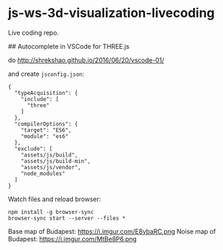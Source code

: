 # js-ws-3d-visualization-livecoding
Live coding repo.

## Autocomplete in VSCode for THREE.js

do http://shrekshao.github.io/2016/06/20/vscode-01/

and create `jsconfig.json`:

```
{
  "typeAcquisition": {
    "include": [
      "three"
    ]
  },
  "compilerOptions": {
    "target": "ES6",
    "module": "es6"
  },
  "exclude": [
    "assets/js/build",
    "assets/js/build-min",
    "assets/js/vendor",
    "node_modules"
  ]
}
```

Watch files and reload browser:

```
npm install -g browser-sync
browser-sync start --server --files *
```

Base map of Budapest: https://i.imgur.com/E8vbaRC.png
Noise map of Budapest: https://i.imgur.com/MtBe8P6.png
